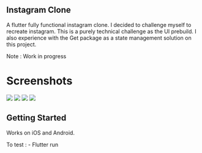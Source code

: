 ## Instagram Clone

A flutter fully functional instagram clone.
I decided to challenge myself to recreate instagram. This is a purely technical challenge as the UI prebuild.
I also experience with the Get package as a state management solution on this project.

Note : Work in progress

# Screenshots 

<img src="https://github.com/lucasbstn/insta_clone/blob/master/images/1.png">

<img src="https://github.com/lucasbstn/insta_clone/blob/master/images/2.png">

<img src="https://github.com/lucasbstn/insta_clone/blob/master/images/3.png">

<img src="https://github.com/lucasbstn/insta_clone/blob/master/images/4.png">

## Getting Started

Works on iOS and Android.

To test :
    - Flutter run




